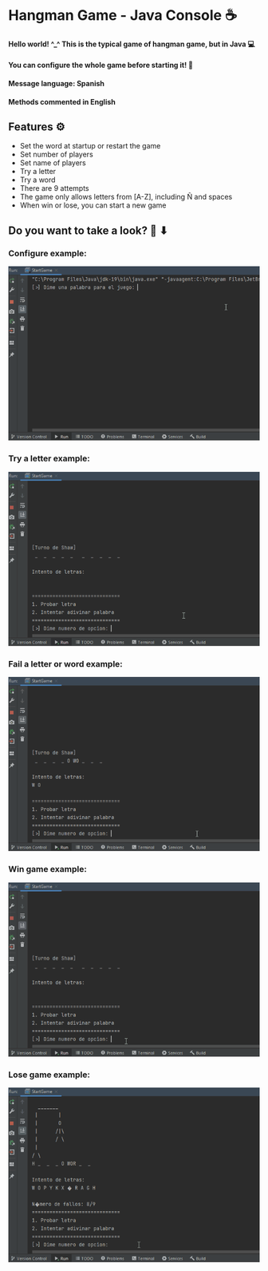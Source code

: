# Hangman Game - Java Console ☕
#### Hello world! ^_^ This is the typical game of hangman game, but in Java 💻
#### You can configure the whole game before starting it! 🔧
#### Message language: Spanish
#### Methods commented in English

## Features ⚙
- Set the word at startup or restart the game
- Set number of players
- Set name of players
- Try a letter
- Try a word
- There are 9 attempts
- The game only allows letters from [A-Z], including Ñ and spaces
- When win or lose, you can start a new game

## Do you want to take a look? 👀 ⬇

### Configure example:
![](https://github.com/ShxwZ/HangmanGame/blob/master/readmeResources/configureGame.gif)
### Try a letter example:
![](https://github.com/ShxwZ/HangmanGame/blob/master/readmeResources/tryLetters.gif)
### Fail a letter or word example:
![](https://github.com/ShxwZ/HangmanGame/blob/master/readmeResources/failLetterNWord.gif)
### Win game example:
![](https://github.com/ShxwZ/HangmanGame/blob/master/readmeResources/winGame.gif)
### Lose game example:
![](https://github.com/ShxwZ/HangmanGame/blob/master/readmeResources/losseGame.gif)

